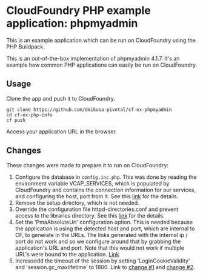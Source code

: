 CloudFoundry PHP example application:  phpmyadmin
=================================================

This is an example application which can be run on CloudFoundry using the PHP Buildpack.

This is an out-of-the-box implementation of phpmyadmin 4.1.7.  It's an example how common PHP applications can easily be run on CloudFoundry.

Usage
-----

Clone the app and push it to CloudFoundry.

```
git clone https://github.com/dmikusa-pivotal/cf-ex-phpmyadmin
cd cf-ex-php-info 
cf push
```

Access your application URL in the browser.

Changes
-------

These changes were made to prepare it to run on CloudFoundry:

1. Configure the database in ```config.inc.php```.  This was done by reading the environment variable VCAP_SERVICES, which is populated by CloudFoundry and contains the connection information for our services, and configuring the host, port from it.  See this [link](https://github.com/dmikusa-pivotal/cf-ex-phpmyadmin/blob/master/htdocs/config.inc.php#L27) for the details.
2. Remove the setup directory, which is not needed.
3. Override the configuration file httpd-directories.conf and prevent access to the libraries directory.  See this [link](https://github.com/dmikusa-pivotal/cf-ex-phpmyadmin/blob/master/config/httpd/extra/httpd-directories.conf#L10) for the details.
4. Set the 'PmaAbsoluteUri' configuration option.  This is needed because the application is using the detected host and port, which are internal to CF, to generate in the URLs.  The links generated with the internal ip / port do not work and so we configure around that by grabbing the application's URL and port. Note that this would not work if multiple URL's were bound to the application.  [Link](https://github.com/dmikusa-pivotal/cf-ex-phpmyadmin/blob/master/htdocs/config.inc.php#L52)
5. Increasedd the timeout of the session by setting 'LoginCookieValidity' and 'session.gc_maxlifetime' to 1800.  Link to [change #1](https://github.com/dmikusa-pivotal/cf-ex-phpmyadmin/blob/master/htdocs/config.inc.php#L56) and [change #2](https://github.com/dmikusa-pivotal/cf-ex-phpmyadmin/blob/master/config/php.ini#L1443).

